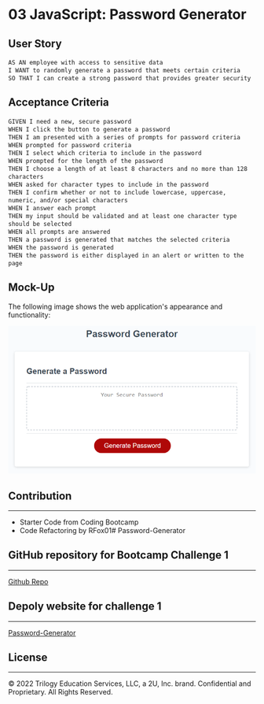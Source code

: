 # 03 JavaScript: Password Generator

## User Story

```
AS AN employee with access to sensitive data
I WANT to randomly generate a password that meets certain criteria
SO THAT I can create a strong password that provides greater security
```

## Acceptance Criteria

```
GIVEN I need a new, secure password
WHEN I click the button to generate a password
THEN I am presented with a series of prompts for password criteria
WHEN prompted for password criteria
THEN I select which criteria to include in the password
WHEN prompted for the length of the password
THEN I choose a length of at least 8 characters and no more than 128 characters
WHEN asked for character types to include in the password
THEN I confirm whether or not to include lowercase, uppercase, numeric, and/or special characters
WHEN I answer each prompt
THEN my input should be validated and at least one character type should be selected
WHEN all prompts are answered
THEN a password is generated that matches the selected criteria
WHEN the password is generated
THEN the password is either displayed in an alert or written to the page
```

## Mock-Up

The following image shows the web application's appearance and functionality:

![The Password Generator application displays a red button to "Generate Password".](./03-javascript-homework-demo.png)

## Contribution
---
* Starter Code from Coding Bootcamp
* Code Refactoring by RFox01# Password-Generator

## GitHub repository for Bootcamp Challenge 1
---
[Github Repo](https://github.com/RFox01/--)

## Depoly website for challenge 1
---
[Password-Generator](https://rfox01.github.io/--/)

## License
---
© 2022 Trilogy Education Services, LLC, a 2U, Inc. brand. Confidential and Proprietary. All Rights Reserved.
